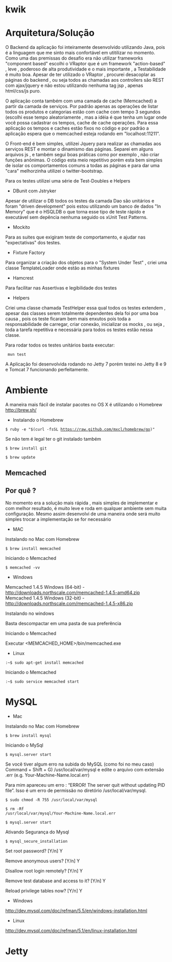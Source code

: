 kwik
====

Arquitetura/Solução
============================================================================

O Backend da aplicação foi inteiramente desenvolvido utilizando Java, pois é a linguagem que me sinto mais confortável
em utitilizar no momento. Como uma das premissas do desafio era não utilizar frameworks "component based" escolhi o VRaptor
que é um framework "action-based" , leve , poderoso de alta produtividade e o mais importante , a Testabilidade é muito boa.
Apesar de ter utilizado o VRaptor , procurei desacoplar as páginas do backend , ou seja todos as chamadas aos controllers são REST
com ajax/jquery e não estou utilizando nenhuma tag jsp , apenas html/css/js puro.

O aplicação conta também com uma camada de cache (Memcached) a partir da camada de serviços. Por padrão apenas as operações
de listar todos os produtos e categorias estão com cache com tempo 3 segundos (escolhi esse tempo aleatoriamente , mas a idéia 
é que tenha um lugar onde você possa cadastrar os tempos, cache de cache operações. Para essa aplicação os tempos e caches
estão fixos no código e por padrão a aplicação espera que o memcached esteja rodando em "localhost:11211".

O Front-end é bem simples, utilizei Jquery para realizar as chamadas aos serviços REST e montar o dinamismo das páginas.
Separei em alguns arquivos js , e também segui boas práticas como por exemplo , não criar funções anônimas. O código esta 
meio repetitivo porém esta bem simples de isolar os comportamentos comuns a todas as páginas e para dar uma "cara" melhorzinha utilizei o twitter-bootstrap.


Para os testes utilizei uma série de Test-Doubles e Helpers

- DBunit com Jstryker 
 
Apesar de utilizar o DB todos os testes da camada Dao são unitários e foram "driven development" pois estou utilizando um
banco de dados "In Memory" que é o HSQLDB o que torna esse tipo de teste rápido e executável sem depência nenhuma seguido os xUnit Test Patterns.

- Mockito
 
Para as suites que exigiram teste de comportamento, e ajudar nas "expectativas" dos testes. 

- Fixture Factory

Para organizar a criação dos objetos para o "System Under Test" , criei uma classe TemplateLoader onde estão as minhas fixtures

- Hamcrest

Para facilitar nas Assertivas e legibilidade dos testes

- Helpers

Criei uma classe chamada TestHelper essa qual todos os testes extendem , apesar das classes serem totalmente dependentes dela
foi por uma boa causa , pois os teste ficaram bem mais enxutos pois toda a responsabilidade de carregar, criar conexão, inicializar
os mocks , ou seja , toda a tarefa repetitiva e necessária para todos os testes estão nessa classe.


Para rodar todos os testes unitários basta executar:

<code> mvn test </code>

A Aplicação foi desenvolvida rodando no Jetty 7 porém testei no Jetty 8 e 9 e Tomcat 7 funcionando perfeitamente.


Ambiente
============================================================================

A maneira mais fácil de instalar pacotes no OS X é utilizando o Homebrew <br>
http://brew.sh/

- Instalando o Homebrew

<code>$ ruby -e "$(curl -fsSL https://raw.github.com/mxcl/homebrew/go)"</code>

Se não tem é legal ter o git instalado também

<code>$ brew install git</code>

<code>$ brew update</code>


Memcached
----------------------------------------------------------------------------

Por quê ?
------

No momento era a solução mais rápida , mais simples de implementar e com melhor resultado,
é muito leve e roda em qualquer ambiente sem muita configuração. Mesmo assim desenvolvi de uma maneira
onde será muito simples trocar a implementação se for necessário


* MAC

Instalando no Mac com Homebrew

<code>$ brew install memcached</code>

Iniciando o Memcached

<code>$ memcached -vv</code>

* Windows


Memcached 1.4.5 Windows (64-bit) - http://downloads.northscale.com/memcached-1.4.5-amd64.zip<br/>
Memcached 1.4.5 Windows (32-bit) - http://downloads.northscale.com/memcached-1.4.5-x86.zip

Instalando no windows

Basta descompactar em uma pasta de sua preferência

Iniciando o Memcached

Executar <MEMCACHED_HOME>/bin/memcached.exe

* Linux

<code>:~$ sudo apt-get install memcached</code>

Iniciando o Memcached

<code>:~$ sudo service memcached start</code>


MySQL
============================================================================

* Mac

Instalando no Mac com Homebrew

<code>$ brew install mysql </code>

Iniciando o MySql

<code>$ mysql.server start </code>


Se você tiver algum erro na subida do MySQL (como foi no meu caso) </br> 
Command + Shift + G) /usr/local/var/mysql e edite o arquivo com extensão .err (e.g. Your-Machine-Name.local.err) </br>


Para mim apareceu um erro : “ERROR! The server quit without updating PID file”. 
Isso é um erro de permissão no diretório /usr/local/var/mysql. 

<code>$ sudo chmod -R 755 /usr/local/var/mysql</code>

<code>$ rm -Rf /usr/local/var/mysql/Your-Machine-Name.local.err</code>

<code>$ mysql.server start </code>


Ativando Segurança do Mysql

<code>$ mysql_secure_installation</code>
 
Set root password? [Y/n] Y

Remove anonymous users? [Y/n] Y

Disallow root login remotely? [Y/n] Y

Remove test database and access to it? [Y/n] Y

Reload privilege tables now? [Y/n] Y


* Windows

http://dev.mysql.com/doc/refman/5.5/en/windows-installation.html

* Linux

http://dev.mysql.com/doc/refman/5.1/en/linux-installation.html


Jetty
============================================================================




